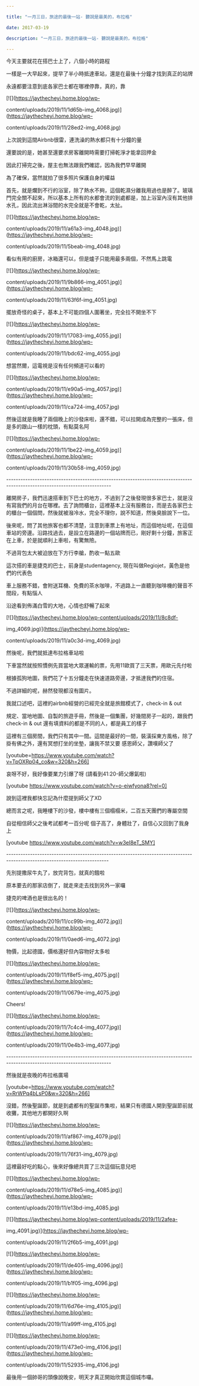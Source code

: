 ```yaml
---

title: "一月三日，旅途的最後一站- 聽說是最美的，布拉格"

date: 2017-03-19

description: "一月三日，旅途的最後一站- 聽說是最美的，布拉格"

---
```




今天主要就花在搭巴士上了，八個小時的路程  

  

一樣是一大早起來，提早了半小時抵達車站，還是在最後十分鐘才找到真正的站牌  

  

永遠都要注意到底各家巴士都在哪裡停靠，真的，靠  

  



[![](https://jaythecheyi.home.blog/wp-

content/uploads/2019/11/1d65b-img_4068.jpg)](https://jaythecheyi.home.blog/wp-

content/uploads/2019/11/28ed2-img_4068.jpg)



  

  

  

  

上次說到這間Airbnb很雷，連洗澡的熱水都只有十分鐘的量  

  

還要說的是，她甚至還要求房客離開時需要打掃乾淨才能拿回押金  

  

因此打掃完之後，屋主也無法跟我們確認，因為我們早早離開  

  

為了確保，當然就拍了很多照片保護自身的權益  

  

  



首先，就是爛到不行的浴室，除了熱水不夠，這個乾濕分離我用過也是醉了。玻璃門完全關不起來，所以基本上所有的水都會流的到處都是，加上浴室內沒有其他排水孔，因此流出淋浴間的水完全就是不會乾，太扯。



[![](https://jaythecheyi.home.blog/wp-

content/uploads/2019/11/a61a3-img_4048.jpg)](https://jaythecheyi.home.blog/wp-

content/uploads/2019/11/5beab-img_4048.jpg)



  



看似有用的廚房，冰箱還可以，但是爐子只能用最多兩個，不然馬上跳電



  



[![](https://jaythecheyi.home.blog/wp-

content/uploads/2019/11/9b866-img_4051.jpg)](https://jaythecheyi.home.blog/wp-

content/uploads/2019/11/63f6f-img_4051.jpg)



  



擺放奇怪的桌子，基本上不可能四個人圍著坐，完全拉不開坐不下



  



[![](https://jaythecheyi.home.blog/wp-

content/uploads/2019/11/17083-img_4055.jpg)](https://jaythecheyi.home.blog/wp-

content/uploads/2019/11/bdc62-img_4055.jpg)



  



想當然爾，這電視是沒有任何頻道可以看的



  



[![](https://jaythecheyi.home.blog/wp-

content/uploads/2019/11/e90a5-img_4057.jpg)](https://jaythecheyi.home.blog/wp-

content/uploads/2019/11/ca724-img_4057.jpg)



  



然後這就是我睡了兩個晚上的沙發床啦，還不錯，可以拉開成為完整的一張床，但是多的跟山一樣的枕頭，有點莫名阿



  



[![](https://jaythecheyi.home.blog/wp-

content/uploads/2019/11/1be22-img_4059.jpg)](https://jaythecheyi.home.blog/wp-

content/uploads/2019/11/30b58-img_4059.jpg)



  

\--------------------------------------------------------------------------------------------------------------------------  

  

離開房子，我們迅速搭車到下巴士的地方，不過到了之後發現很多家巴士，就是沒有寫我們的月台在哪裡。去了詢問櫃台，這裡基本上沒有服務台，而是去各家巴士的櫃台一個個問，然後就被潑冷水，完全不理你，說不知道，然後臭臉說下一位。  

  

後來呢，問了其他旅客也都不清楚，注意到車票上有地址，而這個地址呢，在這個車站的旁邊。沿路找過去，是設立在路邊的一個站牌而已，剛好剩十分鐘，旅客正在上車，於是就順利上車啦，有驚無險。  

  

不過背包太大被迫放在下方行李艙，酌收一點五歐  

  

這次搭的車是捷克的巴士，前身是studentagency, 現在叫做Regiojet，黃色是他們的代表色  

車上服務不錯，會附送耳機、免費的茶水咖啡，不過路上一直聽到咖啡機的聲音不間段，有點惱人  

  

沿途看到佈滿白雪的大地，心情也舒暢了起來  

  



[![](https://jaythecheyi.home.blog/wp-content/uploads/2019/11/8c8df-

img_4069.jpg)](https://jaythecheyi.home.blog/wp-

content/uploads/2019/11/a0c3d-img_4069.jpg)



  

  

  

然後呢，我們就抵達布拉格車站啦  

  

下車當然就按照慣例先買當地大眾運輸的票，先用11歐買了三天票，用歐元先付啦  

  

根據孤狗地圖，我們花了十五分鐘走在快速道路旁邊，才抵達我們的住宿。  

  

不過詳細的呢，赫然發現都沒有圖片。  

  

我就口述吧，這裡的airbnb經營的已經完全就是旅館模式了，check-in & out

規定、當地地圖、自製的旅遊手冊，然後是一個集團，好幾間房子一起的，跟我們check-in & out 還有填資料的都是不同的人，都是員工的樣子  

  

這裡有三個房間，我們只有其中一間。這間是最好的一間，裝潢採東方風格，除了掛有佛之外，還有冥想打坐的坐墊，讓我不禁又要 感恩師父，讚嘆師父了  

  



[youtube=https://www.youtube.com/watch?v=TpOXRp04_co&w=320&h=266]



  

哀呀不好，我好像要業力引爆了呀 (請看到41:20-師父爆氣啦)  

[youtube https://www.youtube.com/watch?v=o-eiwfyona8?rel=0]  



  



  

說到這裡我都快忘記為什麼提到師父了XD  

  

總而言之呢，我睡樓下的沙發，樓中樓有三個榻榻米，二百五天團們的專屬空間  

  

自從相信師父之後考試都考一百分呢 個子高了，身體壯了，自信心又回到了我身上  

  

  

[youtube https://www.youtube.com/watch?v=w3eI8eT_SMY]  

  

\-------------------------------------------------------------------------------------------------------------------------  

  

  

先別提撒尿牛丸了，放完背包，就真的餓啦  

  

原本要去的那家店倒了，就走來走去找到另外一家囉  

  



捷克的啤酒也是很出名的！



[![](https://jaythecheyi.home.blog/wp-

content/uploads/2019/11/cc99b-img_4072.jpg)](https://jaythecheyi.home.blog/wp-

content/uploads/2019/11/0aed6-img_4072.jpg)



  



物價，比起德國，價格還好但內容物好太多啦



[![](https://jaythecheyi.home.blog/wp-

content/uploads/2019/11/f8ef5-img_4075.jpg)](https://jaythecheyi.home.blog/wp-

content/uploads/2019/11/0679e-img_4075.jpg)



  



Cheers!



  



[![](https://jaythecheyi.home.blog/wp-

content/uploads/2019/11/7c4c4-img_4077.jpg)](https://jaythecheyi.home.blog/wp-

content/uploads/2019/11/0e4b3-img_4077.jpg)



  

\--------------------------------------------------------------------------------------------------------------------------  

  

然後就是夜晚的布拉格廣場  

  



[youtube=https://www.youtube.com/watch?v=RrWPq4bLsP0&w=320&h=266]



  

  

沒錯，然後聖誕節，就是到處都有的聖誕市集啦，結果只有德國人開到聖誕節前就收攤，其他地方都開好久啊  

  



[![](https://jaythecheyi.home.blog/wp-

content/uploads/2019/11/af867-img_4079.jpg)](https://jaythecheyi.home.blog/wp-

content/uploads/2019/11/76f31-img_4079.jpg)



  



這裡最好吃的點心，後來好像總共買了三次這個玩意兒吧



  



[![](https://jaythecheyi.home.blog/wp-

content/uploads/2019/11/d78e5-img_4085.jpg)](https://jaythecheyi.home.blog/wp-

content/uploads/2019/11/e13bd-img_4085.jpg)



  



[![](https://jaythecheyi.home.blog/wp-content/uploads/2019/11/2afea-

img_4091.jpg)](https://jaythecheyi.home.blog/wp-

content/uploads/2019/11/2f6b5-img_4091.jpg)



  



[![](https://jaythecheyi.home.blog/wp-

content/uploads/2019/11/de405-img_4096.jpg)](https://jaythecheyi.home.blog/wp-

content/uploads/2019/11/b1f05-img_4096.jpg)



  



[![](https://jaythecheyi.home.blog/wp-

content/uploads/2019/11/6d76e-img_4105.jpg)](https://jaythecheyi.home.blog/wp-

content/uploads/2019/11/a99ff-img_4105.jpg)



  



[![](https://jaythecheyi.home.blog/wp-

content/uploads/2019/11/473e0-img_4106.jpg)](https://jaythecheyi.home.blog/wp-

content/uploads/2019/11/52935-img_4106.jpg)



  

  

最後用一個帥哥的頭像說晚安，明天才真正開始欣賞這個城市囉。  

  

  

  

  

  

  

  

  



